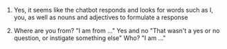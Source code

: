 1) Yes, it seems like the chatbot responds and looks for words such as I, you, as well as nouns and adjectives to formulate a response

2) Where are you from? "I am from ..."
		Yes and no "That wasn't a yes or no question, or instigate something else"
		Who? "I am ..."
